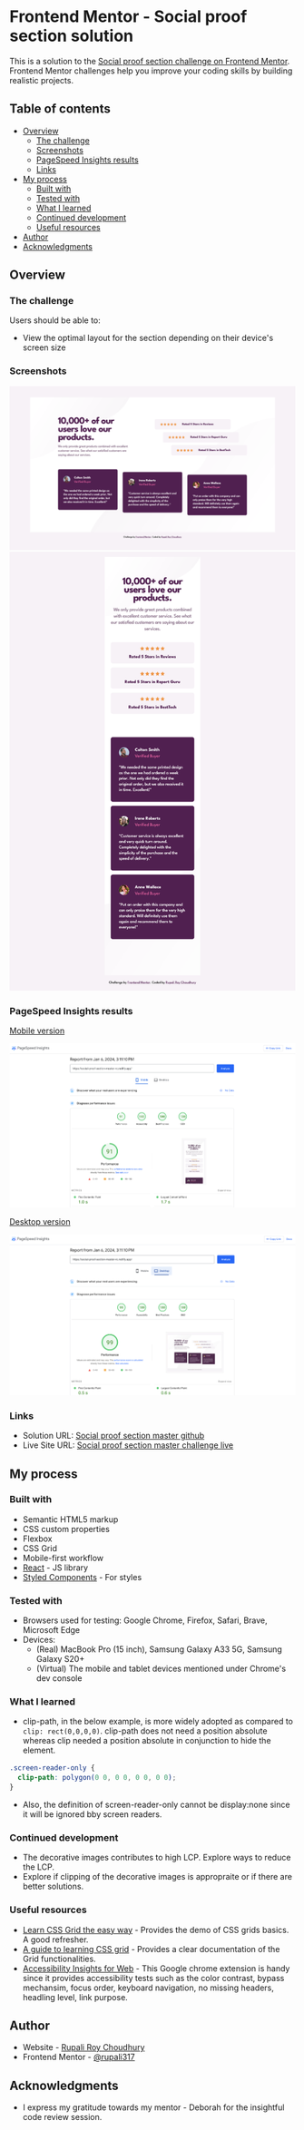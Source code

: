 # Frontend Mentor - Social proof section solution

This is a solution to the [Social proof section challenge on Frontend Mentor](https://www.frontendmentor.io/challenges/social-proof-section-6e0qTv_bA). Frontend Mentor challenges help you improve your coding skills by building realistic projects.

## Table of contents

- [Overview](#overview)
  - [The challenge](#the-challenge)
  - [Screenshots](#screenshots)
  - [PageSpeed Insights results](#pagespeed-insights-results)
  - [Links](#links)
- [My process](#my-process)
  - [Built with](#built-with)
  - [Tested with](#tested-with)
  - [What I learned](#what-i-learned)
  - [Continued development](#continued-development)
  - [Useful resources](#useful-resources)
- [Author](#author)
- [Acknowledgments](#acknowledgments)

## Overview

### The challenge

Users should be able to:

- View the optimal layout for the section depending on their device's screen size

### Screenshots

![Social proof section master desktop](./public/images/Social-proof-section-master-desktop.png)
![Social proof section master mobile](./public/images/Social-proof-section-master-mobile.png)

### PageSpeed Insights results

[Mobile version](https://pagespeed.web.dev/analysis/https-social-proof-section-master-rc-netlify-app/xldzag2tuw?form_factor=mobile)

![PageSpeed insights mobile](./public/images/Page-speed-insights-mobile.png)

[Desktop version](https://pagespeed.web.dev/analysis/https-social-proof-section-master-rc-netlify-app/xldzag2tuw?form_factor=desktop)

![PageSpeed insights desktop](./public/images/Page-speed-insights-desktop.png)

### Links

- Solution URL: [Social proof section master github](https://github.com/rupali317/social-proof-section-master)
- Live Site URL: [Social proof section master challenge live](https://social-proof-section-master-rc.netlify.app/)

## My process

### Built with

- Semantic HTML5 markup
- CSS custom properties
- Flexbox
- CSS Grid
- Mobile-first workflow
- [React](https://reactjs.org/) - JS library
- [Styled Components](https://styled-components.com/) - For styles

### Tested with

- Browsers used for testing: Google Chrome, Firefox, Safari, Brave, Microsoft Edge
- Devices:
  - (Real) MacBook Pro (15 inch), Samsung Galaxy A33 5G, Samsung Galaxy S20+
  - (Virtual) The mobile and tablet devices mentioned under Chrome's dev console

### What I learned

- clip-path, in the below example, is more widely adopted as compared to `clip: rect(0,0,0,0)`. clip-path does not need a position absolute whereas clip needed a position absolute in conjunction to hide the element.

```css
.screen-reader-only {
  clip-path: polygon(0 0, 0 0, 0 0, 0 0);
}
```

- Also, the definition of screen-reader-only cannot be display:none since it will be ignored bby screen readers.

### Continued development

- The decorative images contributes to high LCP. Explore ways to reduce the LCP.
- Explore if clipping of the decorative images is appropraite or if there are better solutions.

### Useful resources

- [Learn CSS Grid the easy way](https://www.youtube.com/watch?v=rg7Fvvl3taU&ab_channel=KevinPowell) - Provides the demo of CSS grids basics. A good refresher.
- [A guide to learning CSS grid](https://learncssgrid.com/) - Provides a clear documentation of the Grid functionalities.
- [Accessibility Insights for Web](https://chromewebstore.google.com/detail/accessibility-insights-fo/pbjjkligggfmakdaogkfomddhfmpjeni) - This Google chrome extension is handy since it provides accessibility tests such as the color contrast, bypass mechansim, focus order, keyboard navigation, no missing headers, headling level, link purpose.

## Author

- Website - [Rupali Roy Choudhury](https://www.linkedin.com/in/rupali-rc/)
- Frontend Mentor - [@rupali317](https://www.frontendmentor.io/profile/rupali317)

## Acknowledgments

- I express my gratitude towards my mentor - Deborah for the insightful code review session.
